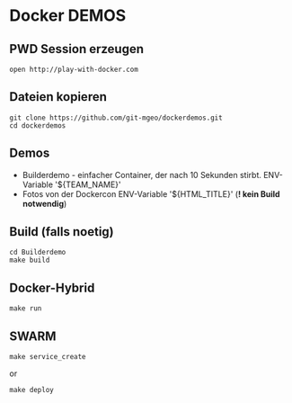 # Docker DEMOS

## PWD Session erzeugen
```
open http://play-with-docker.com
```

## Dateien kopieren
```
git clone https://github.com/git-mgeo/dockerdemos.git
cd dockerdemos
```


## Demos
* Builderdemo - einfacher Container, der nach 10 Sekunden stirbt. ENV-Variable '${TEAM_NAME}'
* Fotos von der Dockercon ENV-Variable '${HTML_TITLE}' (**! kein Build notwendig**)


## Build (falls noetig)

```
cd Builderdemo
make build
```

## Docker-Hybrid
```
make run
```

## SWARM
```
make service_create
```
or
```
make deploy
```


